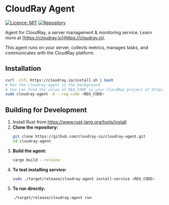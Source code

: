 # CloudRay Agent

[![Licence: MIT](https://img.shields.io/badge/License-MIT-yellow.svg)](https://opensource.org/licenses/MIT)
[![Repository](https://img.shields.io/badge/GitHub-Repo-blue.svg)](https://github.com/cloudray-io/cloudray-agent)

Agent for CloudRay, a server management & monitoring service. Learn more at [https://cloudray.io](https://cloudray.io).

This agent runs on your server, collects metrics, manages tasks, and communicates with the CloudRay platform.

## Installation

```bash
curl -sSfL https://cloudray.io/install.sh | bash
# Run the cloudray-agent in the background.
# You can find the value of REG_CODE in your CloudRay project at https://cloudray.io
sudo cloudray-agent -d --reg-code <REG_CODE>
```

## Building for Development

1. Install Rust from https://www.rust-lang.org/tools/install
2. **Clone the repository:**
   ```bash
   git clone https://github.com/cloudray-io/cloudray-agent.git
   cd cloudray-agent
   ```
3. **Build the agent:**
   ```bash
   cargo build --release
   ```
4. **To test installing service:**
   ```bash
   sudo ./target/release/cloudray-agent install-service <REG_CODE>
   ```
5. **To run directly:**
   ```bash
   ./target/release/cloudray-agent run
   ```
